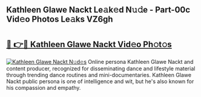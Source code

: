 ## Kathleen Glawe Nackt Le𝚊k𝚎d N𝚞𝚍e - Part-00c Vid𝚎o Photos Le𝚊ks VZ6gh

# <h2><a href="http://fb99ar.evod.top/?m=Kathleen+Glawe+Nackt">🔗 👉🔴 Kathleen Glawe Nackt Vid𝚎o Ph𝚘t𝚘s</a></h2>

[![Kathleen Glawe Nackt N𝚞d𝚎s](https://i.imgur.com/8V9OHl7.gif)](http://fb99ar.evod.top/?m=Kathleen+Glawe+Nackt)
Online persona Kathleen Glawe Nackt and content producer, recognized for disseminating dance and lifestyle material through trending dance routines and mini-documentaries. Kathleen Glawe Nackt public persona is one of intelligence and wit, but he's also known for his compassion and empathy. 
